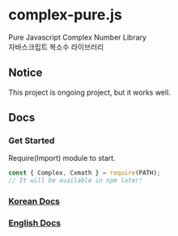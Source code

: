 # complex-pure.js
Pure Javascript Complex Number Library
<br/>자바스크립트 복소수 라이브러리

## Notice
This project is ongoing project, but it works well.

## Docs

### Get Started
Require(Import) module to start.
```javascript
const { Complex, Cxmath } = require(PATH);
// It will be available in npm later!
```
### [Korean Docs](https://github.com/sanha1229/complex-master/blob/main/docs-kr.md)
### [English Docs](https://github.com/sanha1229/complex-master/blob/main/docs-en.md)
